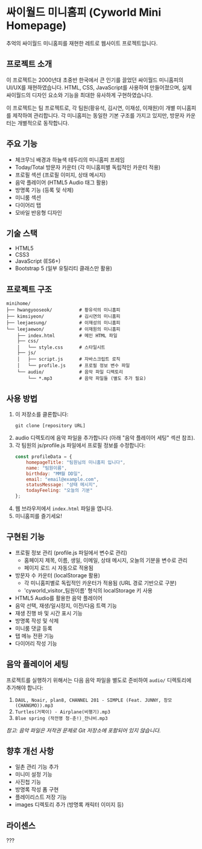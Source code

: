 # 싸이월드 미니홈피 (Cyworld Mini Homepage)

추억의 싸이월드 미니홈피를 재현한 레트로 웹사이트 프로젝트입니다.

## 프로젝트 소개

이 프로젝트는 2000년대 초중반 한국에서 큰 인기를 끌었던 싸이월드 미니홈피의 UI/UX를 재현하였습니다. 
HTML, CSS, JavaScript를 사용하여 만들어졌으며, 실제 싸이월드의 디자인 요소와 기능을 최대한 유사하게 구현하였습니다.

이 프로젝트는 팀 프로젝트로, 각 팀원(황유석, 김시연, 이재성, 이재원)이 개별 미니홈피를 제작하여 관리합니다. 각 미니홈피는 동일한 기본 구조를 가지고 있지만, 방문자 카운터는 개별적으로 동작합니다.

## 주요 기능

- 체크무늬 배경과 하늘색 테두리의 미니홈피 프레임
- Today/Total 방문자 카운터 (각 미니홈피별 독립적인 카운터 적용)
- 프로필 섹션 (프로필 이미지, 상태 메시지)
- 음악 플레이어 (HTML5 Audio 태그 활용)
- 방명록 기능 (등록 및 삭제)
- 미니룸 섹션
- 다이어리 탭
- 모바일 반응형 디자인

## 기술 스택

- HTML5
- CSS3
- JavaScript (ES6+)
- Bootstrap 5 (일부 유틸리티 클래스만 활용)

## 프로젝트 구조

```
minihome/
├── hwangyooseok/          # 황유석의 미니홈피
├── kimsiyeon/             # 김시연의 미니홈피
├── leejaesung/            # 이재성의 미니홈피
└── leejaewon/             # 이재원의 미니홈피
    ├── index.html         # 메인 HTML 파일
    ├── css/
    │   └── style.css      # 스타일시트
    ├── js/
    │   ├── script.js      # 자바스크립트 로직
    │   └── profile.js     # 프로필 정보 변수 파일
    └── audio/             # 음악 파일 디렉토리
        └── *.mp3          # 음악 파일들 (별도 추가 필요)
```

## 사용 방법

1. 이 저장소를 클론합니다:
   ```
   git clone [repository URL]
   ```
2. audio 디렉토리에 음악 파일을 추가합니다 (아래 "음악 플레이어 세팅" 섹션 참조).
3. 각 팀원의 js/profile.js 파일에서 프로필 정보를 수정합니다:
   ```javascript
   const profileData = {
       homepageTitle: "팀원님의 미니홈피 입니다",
       name: "팀원이름",
       birthday: "MM월 DD일",
       email: "email@example.com",
       statusMessage: "상태 메시지",
       todayFeeling: "오늘의 기분"
   };
   ```
4. 웹 브라우저에서 `index.html` 파일을 엽니다.
5. 미니홈피를 즐기세요!

## 구현된 기능

- 프로필 정보 관리 (profile.js 파일에서 변수로 관리)
  - 홈페이지 제목, 이름, 생일, 이메일, 상태 메시지, 오늘의 기분을 변수로 관리
  - 페이지 로드 시 자동으로 적용됨
- 방문자 수 카운터 (localStorage 활용)
  - 각 미니홈피별로 독립적인 카운터가 적용됨 (URL 경로 기반으로 구분)
  - 'cyworld_visitor_팀원이름' 형식의 localStorage 키 사용
- HTML5 Audio를 활용한 음악 플레이어
- 음악 선택, 재생/일시정지, 이전/다음 트랙 기능
- 재생 진행 바 및 시간 표시 기능
- 방명록 작성 및 삭제
- 미니룸 댓글 등록
- 탭 메뉴 전환 기능
- 다이어리 작성 기능

## 음악 플레이어 세팅

프로젝트를 실행하기 위해서는 다음 음악 파일을 별도로 준비하여 `audio/` 디렉토리에 추가해야 합니다:
1. `DAUL, Noair, plan8, CHANNEL 201 - SIMPLE (Feat. JUNNY, 창모 (CHANGMO)).mp3`
2. `Turtles(거북이) - Airplane(비행기).mp3`
3. `Blue spring (작전명 청-춘!)_잔나비.mp3`

*참고: 음악 파일은 저작권 문제로 Git 저장소에 포함되어 있지 않습니다.*

## 향후 개선 사항

- 일촌 관리 기능 추가
- 미니미 설정 기능
- 사진첩 기능
- 방명록 작성 폼 구현
- 플레이리스트 저장 기능
- images 디렉토리 추가 (방명록 캐릭터 이미지 등)

## 라이센스

???
